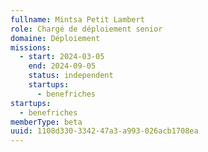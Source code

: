 ```yaml
---
fullname: Mintsa Petit Lambert
role: Chargé de déploiement senior
domaine: Déploiement
missions:
  - start: 2024-03-05
    end: 2024-09-05
    status: independent
    startups:
      - benefriches
startups:
  - benefriches
memberType: beta
uuid: 1108d330-3342-47a3-a993-026acb1708ea
---
```

